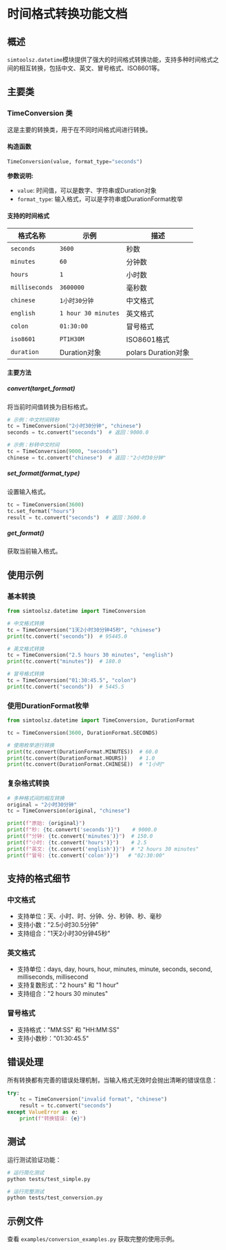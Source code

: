 # 时间格式转换功能文档

## 概述

`simtoolsz.datetime`模块提供了强大的时间格式转换功能，支持多种时间格式之间的相互转换，包括中文、英文、冒号格式、ISO8601等。

## 主要类

### TimeConversion 类

这是主要的转换类，用于在不同时间格式间进行转换。

#### 构造函数
```python
TimeConversion(value, format_type="seconds")
```

**参数说明:**
- `value`: 时间值，可以是数字、字符串或Duration对象
- `format_type`: 输入格式，可以是字符串或DurationFormat枚举

#### 支持的时间格式

| 格式名称 | 示例 | 描述 |
|---------|------|------|
| `seconds` | `3600` | 秒数 |
| `minutes` | `60` | 分钟数 |
| `hours` | `1` | 小时数 |
| `milliseconds` | `3600000` | 毫秒数 |
| `chinese` | `1小时30分钟` | 中文格式 |
| `english` | `1 hour 30 minutes` | 英文格式 |
| `colon` | `01:30:00` | 冒号格式 |
| `iso8601` | `PT1H30M` | ISO8601格式 |
| `duration` | Duration对象 | polars Duration对象 |

#### 主要方法

##### convert(target_format)
将当前时间值转换为目标格式。

```python
# 示例：中文时间转秒
tc = TimeConversion("2小时30分钟", "chinese")
seconds = tc.convert("seconds")  # 返回：9000.0

# 示例：秒转中文时间
tc = TimeConversion(9000, "seconds")
chinese = tc.convert("chinese")  # 返回："2小时30分钟"
```

##### set_format(format_type)
设置输入格式。

```python
tc = TimeConversion(3600)
tc.set_format("hours")
result = tc.convert("seconds")  # 返回：3600.0
```

##### get_format()
获取当前输入格式。

## 使用示例

### 基本转换

```python
from simtoolsz.datetime import TimeConversion

# 中文格式转换
tc = TimeConversion("1天2小时30分钟45秒", "chinese")
print(tc.convert("seconds"))  # 95445.0

# 英文格式转换
tc = TimeConversion("2.5 hours 30 minutes", "english")
print(tc.convert("minutes"))  # 180.0

# 冒号格式转换
tc = TimeConversion("01:30:45.5", "colon")
print(tc.convert("seconds"))  # 5445.5
```

### 使用DurationFormat枚举

```python
from simtoolsz.datetime import TimeConversion, DurationFormat

tc = TimeConversion(3600, DurationFormat.SECONDS)

# 使用枚举进行转换
print(tc.convert(DurationFormat.MINUTES))  # 60.0
print(tc.convert(DurationFormat.HOURS))    # 1.0
print(tc.convert(DurationFormat.CHINESE))  # "1小时"
```

### 复杂格式转换

```python
# 多种格式间的相互转换
original = "2小时30分钟"
tc = TimeConversion(original, "chinese")

print(f"原始: {original}")
print(f"秒: {tc.convert('seconds')}")    # 9000.0
print(f"分钟: {tc.convert('minutes')}")  # 150.0
print(f"小时: {tc.convert('hours')}")    # 2.5
print(f"英文: {tc.convert('english')}")  # "2 hours 30 minutes"
print(f"冒号: {tc.convert('colon')}")   # "02:30:00"
```

## 支持的格式细节

### 中文格式
- 支持单位：天、小时、时、分钟、分、秒钟、秒、毫秒
- 支持小数："2.5小时30.5分钟"
- 支持组合："1天2小时30分钟45秒"

### 英文格式
- 支持单位：days, day, hours, hour, minutes, minute, seconds, second, milliseconds, millisecond
- 支持复数形式："2 hours" 和 "1 hour"
- 支持组合："2 hours 30 minutes"

### 冒号格式
- 支持格式："MM:SS" 和 "HH:MM:SS"
- 支持小数秒："01:30:45.5"

## 错误处理

所有转换都有完善的错误处理机制，当输入格式无效时会抛出清晰的错误信息：

```python
try:
    tc = TimeConversion("invalid format", "chinese")
    result = tc.convert("seconds")
except ValueError as e:
    print(f"转换错误: {e}")
```

## 测试

运行测试验证功能：

```bash
# 运行简化测试
python tests/test_simple.py

# 运行完整测试
python tests/test_conversion.py
```

## 示例文件

查看 `examples/conversion_examples.py` 获取完整的使用示例。